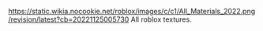 https://static.wikia.nocookie.net/roblox/images/c/c1/All_Materials_2022.png/revision/latest?cb=20221125005730
All roblox textures.
